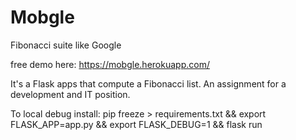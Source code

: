 # Mobgle

Fibonacci suite like Google

free demo here: 
https://mobgle.herokuapp.com/

It's a Flask apps that compute a Fibonacci list. An assignment for a development and IT position.

To local debug install: pip freeze > requirements.txt && export FLASK_APP=app.py && export FLASK_DEBUG=1 && flask run
